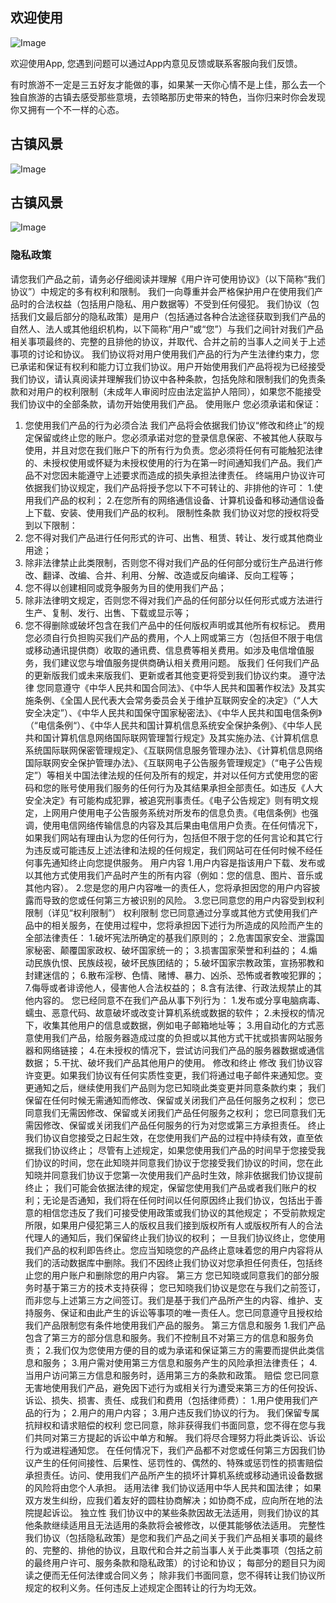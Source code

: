 ## 欢迎使用

![Image](https://icon.wuruihong.com/files/202111/QZeBCEgs/ios/AppIcon.appiconset/icon-40@2x.pngg)

欢迎使用App, 您遇到问题可以通过App内意见反馈或联系客服向我们反馈。

有时旅游不一定是三五好友才能做的事，如果某一天你心情不是上佳，那么去一个独自旅游的古镇去感受那些意境，去领略那历史带来的特色，当你归来时你会发现你又拥有一个不一样的心态。

## 古镇风景
![Image](http://photocdn.sohu.com/20160112/mp54114771_1452589119828_3.jpeg)
## 古镇风景
![Image](http://photocdn.sohu.com/20160112/mp54114771_1452589119828_4.jpeg)




### 隐私政策
请您我们产品之前，请务必仔细阅读并理解《用户许可使用协议》（以下简称“我们协议”）中规定的多有权利和限制。
我们一向尊重并会严格保护用户在使用我们产品时的合法权益（包括用户隐私、用户数据等）不受到任何侵犯。
我们协议（包括我们文最后部分的隐私政策）是用户（包括通过各种合法途径获取到我们产品的自然人、法人或其他组织机构，以下简称“用户”或“您”）与我们之间针对我们产品相关事项最终的、完整的且排他的协议，并取代、合并之前的当事人之间关于上述事项的讨论和协议。
我们协议将对用户使用我们产品的行为产生法律约束力，您已承诺和保证有权利和能力订立我们协议。用户开始使用我们产品将视为已经接受我们协议，请认真阅读并理解我们协议中各种条款，包括免除和限制我们的免责条款和对用户的权利限制（未成年人审阅时应由法定监护人陪同），如果您不能接受我们协议中的全部条款，请勿开始使用我们产品。
使用账户
您必须承诺和保证：
1. 您使用我们产品的行为必须合法
我们产品将会依据我们协议“修改和终止”的规定保留或终止您的账户。您必须承诺对您的登录信息保密、不被其他人获取与使用，并且对您在我们账户下的所有行为负责。您必须将任何有可能触犯法律的、未授权使用或怀疑为未授权使用的行为在第一时间通知我们产品。我们产品不对您因未能遵守上述要求而造成的损失承担法律责任。
终端用户协议许可
依据我们协议规定，我们产品将授予您以下不可转让的、非排他的许可：
1.使用我们产品的权利；
2.在您所有的网络通信设备、计算机设备和移动通信设备上下载、安装、使用我们产品的权利。
限制性条款
我们协议对您的授权将受到以下限制：
1. 您不得对我们产品进行任何形式的许可、出售、租赁、转让、发行或其他商业用途；
2. 除非法律禁止此类限制，否则您不得对我们产品的任何部分或衍生产品进行修改、翻译、改编、合并、利用、分解、改造或反向编译、反向工程等；
3. 您不得以创建相同或竞争服务为目的使用我们产品；
4. 除非法律明文规定，否则您不得对我们产品的任何部分以任何形式或方法进行生产、复制、发行、出售、下载或显示等；
5. 您不得删除或破坏包含在我们产品中的任何版权声明或其他所有权标记。
费用
您必须自行负担购买我们产品的费用，个人上网或第三方（包括但不限于电信或移动通讯提供商）收取的通讯费、信息费等相关费用。如涉及电信增值服务，我们建议您与增值服务提供商确认相关费用问题。
版我们
任何我们产品的更新版我们或未来版我们、更新或者其他变更将受到我们协议约束。
遵守法律
您同意遵守《中华人民共和国合同法》、《中华人民共和国著作权法》及其实施条例、《全国人民代表大会常务委员会关于维护互联网安全的决定》（“人大安全决定”）、《中华人民共和国保守国家秘密法》、《中华人民共和国电信条例》（“电信条例“）、《中华人民共和国计算机信息系统安全保护条例》、《中华人民共和国计算机信息网络国际联网管理暂行规定》及其实施办法、《计算机信息系统国际联网保密管理规定》、《互联网信息服务管理办法》、《计算机信息网络国际联网安全保护管理办法》、《互联网电子公告服务管理规定》（“电子公告规定”）等相关中国法律法规的任何及所有的规定，并对以任何方式使用您的密码和您的账号使用我们服务的任何行为及其结果承担全部责任。如违反《人大安全决定》有可能构成犯罪，被追究刑事责任。《电子公告规定》则有明文规定，上网用户使用电子公告服务系统对所发布的信息负责。《电信条例》也强调，使用电信网络传输信息的内容及其后果由电信用户负责。在任何情况下，如果我们网站有理由认为您的任何行为，包括但不限于您的任何言论和其它行为违反或可能违反上述法律和法规的任何规定，我们网站可在任何时候不经任何事先通知终止向您提供服务。
用户内容
1.用户内容是指该用户下载、发布或以其他方式使用我们产品时产生的所有内容（例如：您的信息、图片、音乐或其他内容）。
2.您是您的用户内容唯一的责任人，您将承担因您的用户内容披露而导致的您或任何第三方被识别的风险。
3.您已同意您的用户内容受到权利限制（详见“权利限制”）
权利限制
您已同意通过分享或其他方式使用我们产品中的相关服务，在使用过程中，您将承担因下述行为所造成的风险而产生的全部法律责任：
1.破坏宪法所确定的基我们原则的；
2.危害国家安全、泄露国家秘密、颠覆国家政权、破坏国家统一的；
3.损害国家荣誉和利益的；
4.煽动民族仇恨、民族歧视，破坏民族团结的；
5.破坏国家宗教政策，宣扬邪教和封建迷信的；
6.散布淫秽、色情、赌博、暴力、凶杀、恐怖或者教唆犯罪的；
7.侮辱或者诽谤他人，侵害他人合法权益的；
8.含有法律、行政法规禁止的其他内容的。
您已经同意不在我们产品从事下列行为：
1.发布或分享电脑病毒、蠕虫、恶意代码、故意破坏或改变计算机系统或数据的软件；
2.未授权的情况下，收集其他用户的信息或数据，例如电子邮箱地址等；
3.用自动化的方式恶意使用我们产品，给服务器造成过度的负担或以其他方式干扰或损害网站服务器和网络链接；
4.在未授权的情况下，尝试访问我们产品的服务器数据或通信数据；
5.干扰、破坏我们产品其他用户的使用。
修改和终止
修改
我们协议容许变更。如果我们协议有任何实质性变更，我们将通过电子邮件来通知您。变更通知之后，继续使用我们产品则为您已知晓此类变更并同意条款约束；
我们保留在任何时候无需通知而修改、保留或关闭我们产品任何服务之权利；
您已同意我们无需因修改、保留或关闭我们产品任何服务之权利；
您已同意我们无需因修改、保留或关闭我们产品任何服务的行为对您或第三方承担责任。
终止
我们协议自您接受之日起生效，在您使用我们产品的过程中持续有效，直至依据我们协议终止；
尽管有上述规定，如果您使用我们产品的时间早于您接受我们协议的时间，您在此知晓并同意我们协议于您接受我们协议的时间，您在此知晓并同意我们协议于您第一次使用我们产品时生效，除非依据我们协议提前终止；
我们可能会依据法律的规定，保留您使用我们产品或者我们账户的权利；无论是否通知，我们将在任何时间以任何原因终止我们协议，包括出于善意的相信您违反了我们可接受使用政策或我们协议的其他规定；
不受前款规定所限，如果用户侵犯第三人的版权且我们接到版权所有人或版权所有人的合法代理人的通知后，我们保留终止我们协议的权利；
一旦我们协议终止，您使用我们产品的权利即告终止。您应当知晓您的产品终止意味着您的用户内容将从我们的活动数据库中删除。我们不因终止我们协议对您承担任何责任，包括终止您的用户账户和删除您的用户内容。
第三方
您已知晓或同意我们的部分服务时基于第三方的技术支持获得；
您已知晓我们协议是您在与我们之前签订，而非您与上述第三方之间签订。我们是基于我们产品所产生的内容、维护、支持服务、保证和由此产生的诉讼等事项的唯一责任人。您已同意遵守且授权给我们产品限制您有条件地使用我们产品的服务。
第三方信息和服务
1.我们产品包含了第三方的部分信息和服务。我们不控制且不对第三方的信息和服务负责；
2.我们仅为您使用方便的目的或为承诺和保证第三方的需要而提供此类信息和服务；
3.用户需对使用第三方信息和服务产生的风险承担法律责任；
4.当用户访问第三方信息和服务时，适用第三方的条款和政策。
赔偿
您已同意无害地使用我们产品，避免因下述行为或相关行为遭受来第三方的任何投诉、诉讼、损失、损害、责任、成我们和费用（包括律师费）：
1.用户使用我们产品的行为；
2.用户的用户内容；
3.用户违反我们协议的行为。
我们保留专属抗辩权和请求赔偿的权利
您已同意，除非获得我们书面同意，您不得在您与我们共同对第三方提起的诉讼中单方和解。
我们将尽合理努力将此类诉讼、诉讼行为或进程通知您。
在任何情况下，我们产品都不对您或任何第三方因我们协议产生的任何间接性、后果性、惩罚性的、偶然的、特殊或惩罚性的损害赔偿承担责任。访问、使用我们产品所产生的损坏计算机系统或移动通讯设备数据的风险将由您个人承担。
适用法律
我们协议适用中华人民共和国法律；
如果双方发生纠纷，应我们着友好的圆柱协商解决；如协商不成，应向所在地的法院提起诉讼。
独立性
我们协议中的某些条款因故无法适用，则我们协议的其他条款继续适用且无法适用的条款将会被修改，以便其能够依法适用。
完整性
我们协议（包括隐私政策）是您和我们产品之间关于我们产品相关事项的最终的、完整的、排他的协议，且取代和合并之前当事人关于此类事项（包括之前的最终用户许可、服务条款和隐私政策）的讨论和协议；
每部分的题目只为阅读之便而无任何法律或合同义务；
除非我们书面同意，您不得转让我们协议所规定的权利义务。任何违反上述规定企图转让的行为均无效。
